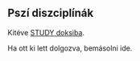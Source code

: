 ## Pszí diszciplínák

Kitéve [STUDY doksiba](https://github.com/kaktusztea/km100/wiki/STUDY.pszi.diszciplinak).

Ha ott ki lett dolgozva, bemásolni ide.